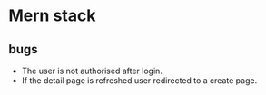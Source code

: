 # Mern stack

## bugs
* The user is not authorised after login.
* If the detail page is refreshed user redirected to a create page.
